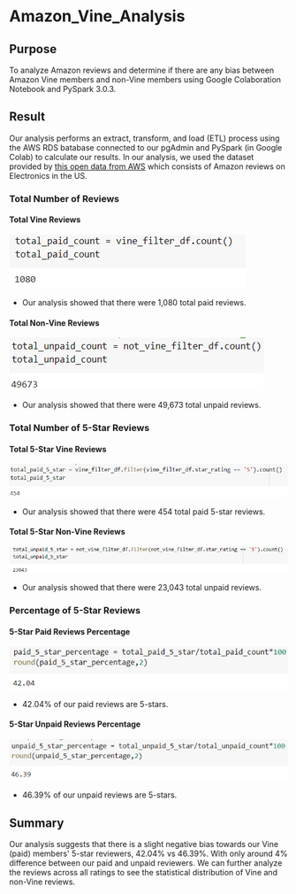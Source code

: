 # Amazon_Vine_Analysis

## Purpose
To analyze Amazon reviews and determine if there are any bias between Amazon Vine members and non-Vine members using Google Colaboration Notebook and PySpark 3.0.3.

## Result
Our analysis performs an extract, transform, and load (ETL) process using the AWS RDS batabase connected to our pgAdmin and PySpark (in Google Colab) to calculate our results. In our analysis, we used the dataset provided by [this open data from AWS](https://s3.amazonaws.com/amazon-reviews-pds/tsv/amazon_reviews_us_Electronics_v1_00.tsv.gz) which consists of Amazon reviews on Electronics in the US.

### Total Number of Reviews
#### Total Vine Reviews
![](images/total_paid_reviews.PNG)
- Our analysis showed that there were 1,080 total paid reviews.
#### Total Non-Vine Reviews
![](images/total_unpaid_reviews.PNG)
- Our analysis showed that there were 49,673 total unpaid reviews.


### Total Number of 5-Star Reviews
#### Total 5-Star Vine Reviews
![](images/total_paid_5_Star_reviews.PNG)
- Our analysis showed that there were 454 total paid 5-star reviews.
#### Total 5-Star Non-Vine Reviews
![](images/total_unpaid_5_star_reviews.PNG)
- Our analysis showed that there were 23,043 total unpaid reviews.



### Percentage of 5-Star Reviews
#### 5-Star Paid Reviews Percentage
![](images/total_paid_5_Star_percent.PNG)
- 42.04% of our paid reviews are 5-stars.
#### 5-Star Unpaid Reviews Percentage
![](images/total_unpaid_5_star_percent.PNG)
- 46.39% of our unpaid reviews are 5-stars.


## Summary
Our analysis suggests that there is a slight negative bias towards our Vine (paid) members' 5-star reviewers, 42.04% vs 46.39%. With only around 4% difference between our paid and unpaid reviewers. We can further analyze the reviews across all ratings to see the statistical distribution of Vine and non-Vine reviews.